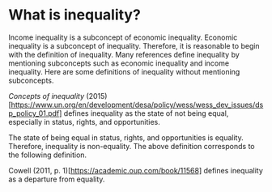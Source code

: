 # What is inequality?

Income inequality is a subconcept of economic inequality.
Economic inequality is a subconcept of inequality.
Therefore, it is reasonable to begin with the definition of inequality.
Many references define inequality by mentioning subconcepts such as economic inequality and income inequality.
Here are some definitions of inequality without mentioning subconcepts.

*Concepts of inequality* (2015)[https://www.un.org/en/development/desa/policy/wess/wess_dev_issues/dsp_policy_01.pdf]
defines inequality as the state of not being equal, especially in status, rights, and opportunities.

The state of being equal in status, rights, and opportunities is equality.
Therefore, inequality is non-equality.
The above definition corresponds to the following definition.

 Cowell (2011, p. 1)[https://academic.oup.com/book/11568] defines inequality as a departure from equality.

 


